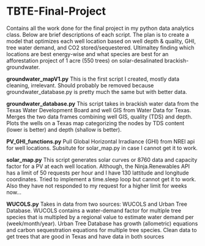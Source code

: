 # TBTE-Final-Project
Contains all the work done for the final project in my python data analytics class.
Below are brief descriptions of each script.
The plan is to create a model that optimizes each well location based on well depth & quality, GHI, tree water demand, and CO2 stored/sequestered.
Ultimaltey finding which locations are best energy-wise and what species are best for an afforestation project of 1 acre (550 trees) on solar-desalinated brackish-groundwater.

**groundwater_mapV1.py**
This is the first script I created, mostly data cleaning, irrelevant.
Should probably be removed because groundwater_database.py is pretty much the same but with better data.

**groundwater_database.py**
This script takes in brackish water data from the Texas Water Development Board and well GIS from Water Data for Texas.
Merges the two data frames combining well GIS, quality (TDS) and depth.
Plots the wells on a Texas map categorizing the nodes by TDS content (lower is better) and depth (shallow is better).

**PV_GHI_functions.py**
Pull Global Horizontal Irradiance (GHI) from NREl api for well locations.
Subsitute for solar_map.py in case I cannot get it to work.

**solar_map.py**
This script generates solar curves or 8760 data and capacity factor for a PV at each well location.
Although, the Ninja.Renewables API has a limit of 50 requests per hour and I have 130 lattitude and longitude coordinates.
Tried to implement a time.sleep loop but cannot get it to work.  Also they have not responded to my request for a higher limit for weeks now...

**WUCOLS.py**
Takes in data from two sources: WUCOLS and Urban Tree Database.
WUCOLS contains a water-demand factor for multiple tree species that is multipled by a regional value to estimate water demand per (week/month/year).
Urban Tree Database has growth (allometric) equations and carbon sequestration equations for multiple tree species.
Clean data to get trees that are good in Texas and have data in both sources

